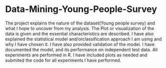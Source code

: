 # Data-Mining-Young-People-Survey

The project explains the nature of the dataset(Young people survey) and what I hope to uncover from my analysis. The Plot or visualization of the data is given and the essential characteristics are described. I have also explained the statistical model and/orclassification approach I am using and why I have chosen it. I have also provided validation of the model. I have documented the model, and its performance on independent test data.  All experiments are performed in R. I have included plots as needed and submited the code for all experiments I have performed.
